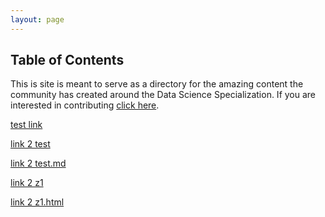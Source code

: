 ```yaml
---
layout: page
---
```


## Table of Contents

This is site is meant to serve as a directory for the amazing content the
community has created around the Data Science Specialization. If you are
interested in contributing [click here](https://github.com/DataScienceSpecialization/DataScienceSpecialization.github.io#contributing).

[test link](/s2/)

[link 2 test](/test/)

[link 2 test.md](test.md)

[link 2 z1](/z1/)

[link 2 z1.html](z1.html)

